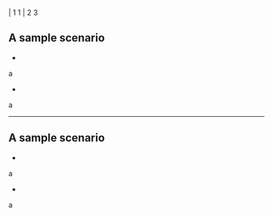 | 1 1
| 2 3

## A sample scenario

-

<f-card>a</f-card>

-

<f-card>a</f-card>

---

## A sample scenario

-

<f-card>a</f-card>

-

<f-card>a</f-card>
